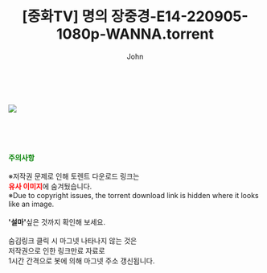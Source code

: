 ﻿---
layout: post
title:  "[중화TV] 명의 장중경-E14-220905-1080p-WANNA.torrent"
author: John
categories: [ 드라마 ]
tags: [  ]
image: https://torrentrj52.com/uploadfile/full/113044077a4b400ed6ef46805f3dedd851002b93.jpg 
description: "[중화TV] 명의 장중경-E14-220905-1080p-WANNA torrent 정보 공유"
toc: true
toc_sticky: true
---

<br>
<p><img src="https://torrentrj52.com/uploadfile/full/113044077a4b400ed6ef46805f3dedd851002b93.jpg"/></p>
    
<br><br><br>
<p data-ke-size="size16"><b><span style="color: green;">주의사항</span></b><br /><br />※저작권 문제로 인해 토렌트 다운로드 링크는<br /><b><span style="color: red;">유사 이미지</span></b>에 숨겨뒀습니다.<br />※Due to copyright issues, the torrent download link is hidden where it looks like an image.<br /><br /><b>'설마'</b>싶은 것까지 확인해 보세요.<br /><br />숨김링크 클릭 시 마그넷 나타나지 않는 것은<br />저작권으로 인한 링크만료 자료로<br />1시간 간격으로 봇에 의해 마그넷 주소 갱신됩니다.</p>
